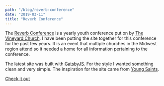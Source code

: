 ```yaml
---
path: "/blog/reverb-conference"
date: "2019-03-11"
title: "Reverb Conference"
---
```


The [Reverb Conference](https://reverb.us) is a yearly youth conference put on by
[The Vineyard Church](http://thevineyardchurch.us).
I have been putting the site together for this conference for the past few years.
It is an event that multiple churches in the Midwest region attend so it needed
a home for all information pertaining to the conference.

The latest site was built with [GatsbyJS](http://gatsbyjs.org). For the style I
wanted something clean and very simple. The inspiration for the site came from
[Young Saints](https://youngsaints.com/conference).

[Check it out](htts://reverb.us)
